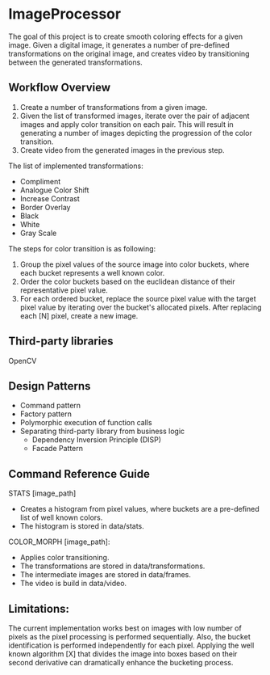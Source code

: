 # ImageProcessor

The goal of this project is to create smooth coloring effects for a given image.
Given a digital image, it generates a number of pre-defined transformations on the original image,
and creates video by transitioning between the generated transformations.

## Workflow Overview

1. Create a number of transformations from a given image.
2. Given the list of transformed images, iterate over the  pair of adjacent images and apply
color transition on each pair. This will result in generating a number of images depicting the progression
of the color transition.
3. Create video from the generated images in the previous step.

The list of implemented transformations:
  - Compliment
  - Analogue Color Shift
  - Increase Contrast
  - Border Overlay
  - Black
  - White
  - Gray Scale

  The steps for color transition is as following:
  1. Group the pixel values of the source image into color  buckets, where each bucket represents a well known color.
  2. Order the color buckets based on the euclidean distance of their representative pixel value.
  3. For each ordered bucket, replace the source pixel value with the target pixel value by iterating over the bucket's allocated pixels. After replacing each [N] pixel, create a new image.

## Third-party libraries
OpenCV

## Design Patterns
  - Command pattern
  - Factory pattern
  - Polymorphic execution of function calls
  - Separating third-party library from business logic
    - Dependency Inversion Principle (DISP)
    -  Facade Pattern




## Command Reference Guide

STATS [image_path]
  - Creates a histogram from pixel values, where buckets are a  pre-defined list of well known colors.
  - The histogram is stored in  data/stats.

COLOR_MORPH [image_path]:
  -  Applies color transitioning.
  - The transformations are stored in data/transformations.
  - The intermediate images are stored in data/frames.
  - The video is build in data/video.

## Limitations:
  The current implementation works best on images with low number of pixels as the pixel processing is performed sequentially.
  Also,  the bucket identification is performed independently for each pixel. Applying the well known algorithm [X] that divides the image into boxes based on their second derivative can dramatically enhance the bucketing process.



